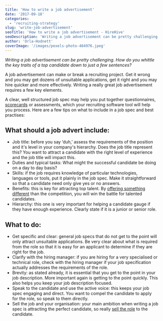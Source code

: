 ```yaml
---
title: 'How to write a job advertisement'
date: '2017-09-18'
categories:
  - 'recruiting-strategy'
slug: 'write-job-advertisement'
seoTitle: 'How to write a job advertisement - HireHive'
seoDescription: 'Writing a job advertisement can be pretty challenging. How do you whittle the key traits of a top candidate down to just a few sentences?'
author: 'Orla-Hodnett'
coverImage: '/images/pexels-photo-404976.jpeg'
---
```


_Writing a job advertisement can be pretty challenging. How do you whittle the key traits of a top candidate down to just a few sentences?_

A job advertisement can make or break a recruiting project. Get it wrong and you may get dozens of unsuitable applications, get it right and you may hire quicker and more effectively. Writing a really great job advertisement requires a few key elements.

A clear, well structured job spec may help you put together questionnaires, [scorecards](https://hirehive.com/candidate-scorecards/) or assessments, which your recruiting software tool will help you process. Here are a few tips on what to include in a job spec and best practises:

## **What should a** job advert include:

- Job title: before you say ‘duh,’ assess the requirements of the position and it's level in your company's hierarchy. Does the job title represent this? You want to attract a candidate with the right level of experience and the job title will impact this.
- Duties and typical tasks: What might the successful candidate be doing on a day to day basis?
- Skills: if the job requires knowledge of particular technologies, languages or tools, put it plainly in the job spec. Make it straightforward so that a candidate need only give yes or no answers.
- Benefits: this is key for attracting top talent. By [offering something different](https://hirehive.com/appreciation-perks-win-candidates/) than the competition, you will win the battle for talented candidates.
- Hierarchy: this one is very important for helping a candidate gauge if they have enough experience. Clearly state if it is a junior or senior role.

## **What** to **do:**

- Get specific and clear: general job specs that do not get to the point will only attract unsuitable applications. Be very clear about what is required from the role so that it is easy for an applicant to determine if they are right for the job.
- Clarify with the hiring manager: if you are hiring for a very specialised or technical role, check with the hiring manager if your job specification actually addresses the requirements of the role.
- Brevity: as stated already, it is essential that you get to the point in your job description. More important again is getting to the point quickly. This also helps you keep your job description focused.
- Speak to the candidate and use the active voice: this keeps your job spec engaging and direct. You want to compel the candidate to apply for the role, so speak to them directly.
- Sell the job and your organisation: your main ambition when writing a job spec is attracting the perfect candidate, so really [sell the role](https://www.inc.com/minda-zetlin/9-steps-to-writing-job-ads-top-candidates-cant-resist.html) to the candidate.
